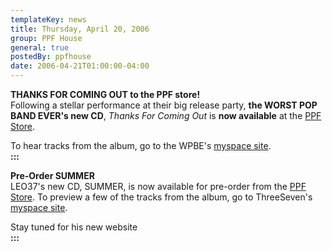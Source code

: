```yaml
---
templateKey: news
title: Thursday, April 20, 2006
group: PPF House
general: true
postedBy: ppfhouse
date: 2006-04-21T01:00:00-04:00
---
```

**THANKS FOR COMING OUT to the PPF store!**  
Following a stellar performance at their big release party, **the WORST POP BAND EVER's new CD**, *Thanks For Coming Out* is **now available** at the [PPF Store](javascript:store()).  
  
To hear tracks from the album, go to the WPBE's [myspace site](http://www.myspace.com/wpbe).  
**:::**  
  
**Pre-Order SUMMER**  
LEO37's new CD, SUMMER, is now available for pre-order from the [PPF Store](javascript:store_2()). To preview a few of the tracks from the album, go to ThreeSeven's [myspace site](http://www.myspace.com/leo37).  
  
Stay tuned for his new website  
**:::**